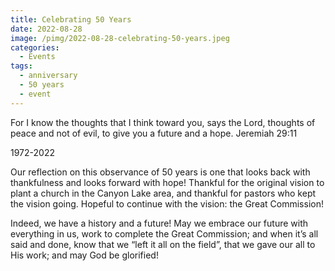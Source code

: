 ```yaml
---
title: Celebrating 50 Years
date: 2022-08-28
image: /pimg/2022-08-28-celebrating-50-years.jpeg
categories:
  - Events
tags:
  - anniversary
  - 50 years
  - event
---
```


<p>For I know the thoughts that I think toward you, says the Lord, thoughts of peace and not of evil, to give you a future and a hope. Jeremiah 29:11</p><p>1972-2022</p><p>Our reflection on this observance of 50 years is one that looks back with thankfulness and looks forward with hope! Thankful for the original vision to plant a church in the Canyon Lake area, and thankful for pastors who kept the vision going. Hopeful to continue with the vision: the Great Commission! </p><p>Indeed, we have a history and a future! May we embrace our future with everything in us, work to complete the Great Commission; and when it’s all said and done, know that we “left it all on the field”, that we gave our all to His work; and may God be glorified!</p>

